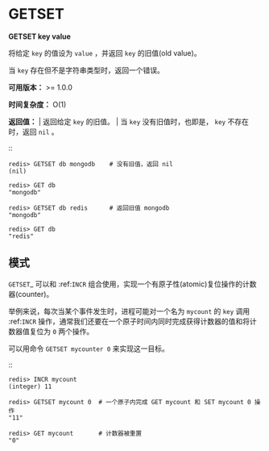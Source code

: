 # GETSET


**GETSET key value**

将给定 ``key`` 的值设为 ``value`` ，并返回 ``key`` 的旧值(old value)。

当 ``key`` 存在但不是字符串类型时，返回一个错误。

**可用版本：**
    >= 1.0.0

**时间复杂度：**
    O(1)

**返回值：**
    | 返回给定 ``key`` 的旧值。
    | 当 ``key`` 没有旧值时，也即是， ``key`` 不存在时，返回 ``nil`` 。

::

    redis> GETSET db mongodb    # 没有旧值，返回 nil
    (nil)

    redis> GET db
    "mongodb"

    redis> GETSET db redis      # 返回旧值 mongodb
    "mongodb"

    redis> GET db
    "redis"

模式
--------

`GETSET`_ 可以和 :ref:`INCR` 组合使用，实现一个有原子性(atomic)复位操作的计数器(counter)。

举例来说，每次当某个事件发生时，进程可能对一个名为 ``mycount`` 的 ``key`` 调用 :ref:`INCR` 操作，通常我们还要在一个原子时间内同时完成获得计数器的值和将计数器值复位为 ``0`` 两个操作。

可以用命令 ``GETSET mycounter 0`` 来实现这一目标。

::
    
    redis> INCR mycount 
    (integer) 11

    redis> GETSET mycount 0  # 一个原子内完成 GET mycount 和 SET mycount 0 操作
    "11"

    redis> GET mycount       # 计数器被重置
    "0"
